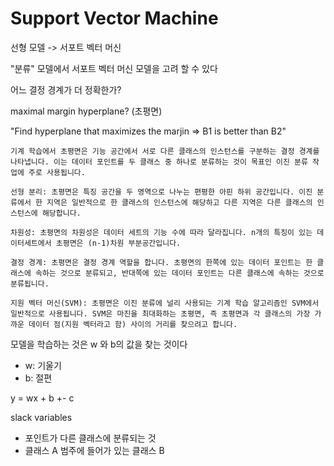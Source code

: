 # Support Vector Machine

선형 모델 -> 서포트 벡터 머신

"분류" 모델에서 서포트 벡터 머신 모델을 고려 할 수 있다

어느 결정 경계가 더 정확한가?

maximal margin hyperplane? (초평면)

"Find hyperplane that maximizes the marjin => B1 is better than B2"

```
기계 학습에서 초평면은 기능 공간에서 서로 다른 클래스의 인스턴스를 구분하는 결정 경계를 나타냅니다. 이는 데이터 포인트를 두 클래스 중 하나로 분류하는 것이 목표인 이진 분류 작업에 주로 사용됩니다.

선형 분리: 초평면은 특징 공간을 두 영역으로 나누는 편평한 아핀 하위 공간입니다. 이진 분류에서 한 지역은 일반적으로 한 클래스의 인스턴스에 해당하고 다른 지역은 다른 클래스의 인스턴스에 해당합니다.

차원성: 초평면의 차원성은 데이터 세트의 기능 수에 따라 달라집니다. n개의 특징이 있는 데이터세트에서 초평면은 (n-1)차원 부분공간입니다.

결정 경계: 초평면은 결정 경계 역할을 합니다. 초평면의 한쪽에 있는 데이터 포인트는 한 클래스에 속하는 것으로 분류되고, 반대쪽에 있는 데이터 포인트는 다른 클래스에 속하는 것으로 분류됩니다.

지원 벡터 머신(SVM): 초평면은 이진 분류에 널리 사용되는 기계 학습 알고리즘인 SVM에서 일반적으로 사용됩니다. SVM은 마진을 최대화하는 초평면, 즉 초평면과 각 클래스의 가장 가까운 데이터 점(지원 벡터라고 함) 사이의 거리를 찾으려고 합니다.
```

모델을 학습하는 것은 w 와 b의 값을 찾는 것이다

- w: 기울기
- b: 절편

y = wx + b +- c

slack variables

- 포인트가 다른 클래스에 분류되는 것
- 클래스 A 범주에 들어가 있는 클래스 B
